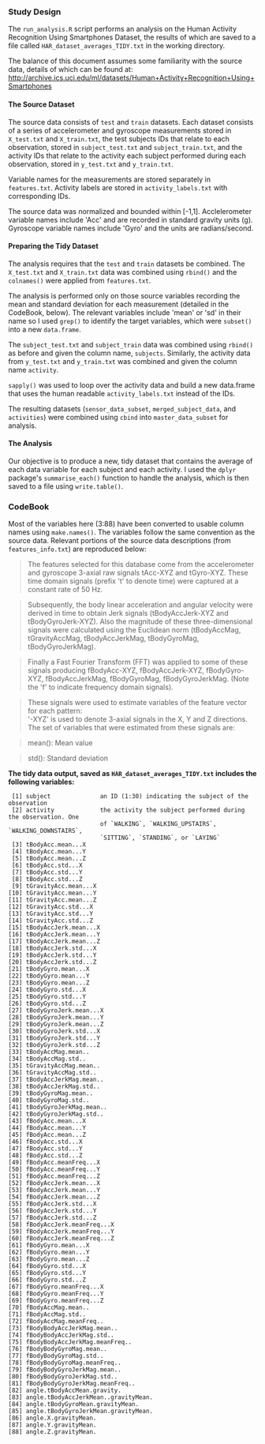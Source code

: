 ### Study Design
The `run_analysis.R` script performs an analysis on the Human Activity Recognition Using Smartphones Dataset, the results of which are saved to a file called `HAR_dataset_averages_TIDY.txt` in the working directory.

The balance of this document assumes some familiarity with the source data, details of which can be found at: http://archive.ics.uci.edu/ml/datasets/Human+Activity+Recognition+Using+Smartphones

#### The Source Dataset
The source data consists of `test` and `train` datasets. Each dataset consists of a series of accelerometer and gyroscope measurements stored in `X_test.txt` and `X_train.txt`, the test subjects IDs that relate to each observation, stored in `subject_test.txt` and `subject_train.txt`, and the activity IDs that relate to the activity each subject performed during each observation, stored in `y_test.txt` and `y_train.txt`. 

Variable names for the measurements are stored separately in `features.txt`. Activity labels are stored in `activity_labels.txt` with corresponding IDs.

The source data was normalized and bounded within [-1,1]. Acclelerometer variable names include 'Acc' and are recorded in standard gravity units (g). Gyroscope variable names include 'Gyro' and the units are radians/second.

#### Preparing the Tidy Dataset
The analysis requires that the `test` and `train` datasets be combined. The `X_test.txt` and `X_train.txt` data was combined using `rbind()` and the `colnames()` were applied from `features.txt`.

The analysis is performed only on those source variables recording the mean and standard deviation for each measurement (detailed in the CodeBook, below). The relevant variables include 'mean' or 'sd' in their name so I used `grep()` to identify the target variables, which were `subset()` into a new `data.frame`.

The `subject_test.txt` and `subject_train` data was combined using `rbind()` as before and given the column name, `subjects`. Similarly, the activity data from `y_test.txt` and `y_train.txt` was combined and given the column name `activity`.

`sapply()` was used to loop over the activity data and build a new data.frame that uses the human readable `activity_labels.txt` instead of the IDs.

The resulting datasets (`sensor_data_subset`, `merged_subject_data`, and `activities`) were combined using `cbind` into `master_data_subset` for analysis.

#### The Analysis
Our objective is to produce a new, tidy dataset that contains the average of each data variable for each subject and each activity. I used the `dplyr` package's `summarise_each()` function to handle the analysis, which is then saved to a file using `write.table()`. 

### CodeBook

Most of the variables here (3:88) have been converted to usable column names using `make.names()`. The variables follow the same convention as the source data. Relevant portions of the source data descriptions (from `features_info.txt`) are reproduced below:

> The features selected for this database come from the accelerometer and gyroscope 3-axial raw signals tAcc-XYZ and tGyro-XYZ. These time domain signals (prefix 't' to denote time) were captured at a constant rate of 50 Hz. 

> Subsequently, the body linear acceleration and angular velocity were derived in time to obtain Jerk signals (tBodyAccJerk-XYZ and tBodyGyroJerk-XYZ). Also the magnitude of these three-dimensional signals were calculated using the Euclidean norm (tBodyAccMag, tGravityAccMag, tBodyAccJerkMag, tBodyGyroMag, tBodyGyroJerkMag). 

> Finally a Fast Fourier Transform (FFT) was applied to some of these signals producing fBodyAcc-XYZ, fBodyAccJerk-XYZ, fBodyGyro-XYZ, fBodyAccJerkMag, fBodyGyroMag, fBodyGyroJerkMag. (Note the 'f' to indicate frequency domain signals). 

> These signals were used to estimate variables of the feature vector for each pattern:  
> '-XYZ' is used to denote 3-axial signals in the X, Y and Z directions.
> The set of variables that were estimated from these signals are: 

> mean(): Mean value

> std(): Standard deviation

**The tidy data output, saved as `HAR_dataset_averages_TIDY.txt` includes the following variables:**

```
 [1] subject              an ID (1:30) indicating the subject of the observation                             
 [2] activity             the activity the subject performed during the observation. One
                          of `WALKING`, `WALKING_UPSTAIRS`, `WALKING_DOWNSTAIRS`,
                          `SITTING`, `STANDING`, or `LAYING`                       
 [3] tBodyAcc.mean...X                   
 [4] tBodyAcc.mean...Y                   
 [5] tBodyAcc.mean...Z                   
 [6] tBodyAcc.std...X                    
 [7] tBodyAcc.std...Y                    
 [8] tBodyAcc.std...Z                    
 [9] tGravityAcc.mean...X                
[10] tGravityAcc.mean...Y                
[11] tGravityAcc.mean...Z                
[12] tGravityAcc.std...X                 
[13] tGravityAcc.std...Y                 
[14] tGravityAcc.std...Z                 
[15] tBodyAccJerk.mean...X               
[16] tBodyAccJerk.mean...Y               
[17] tBodyAccJerk.mean...Z               
[18] tBodyAccJerk.std...X                
[19] tBodyAccJerk.std...Y                
[20] tBodyAccJerk.std...Z                
[21] tBodyGyro.mean...X                  
[22] tBodyGyro.mean...Y                  
[23] tBodyGyro.mean...Z                  
[24] tBodyGyro.std...X                   
[25] tBodyGyro.std...Y                   
[26] tBodyGyro.std...Z                   
[27] tBodyGyroJerk.mean...X              
[28] tBodyGyroJerk.mean...Y              
[29] tBodyGyroJerk.mean...Z              
[30] tBodyGyroJerk.std...X               
[31] tBodyGyroJerk.std...Y               
[32] tBodyGyroJerk.std...Z               
[33] tBodyAccMag.mean..                  
[34] tBodyAccMag.std..                   
[35] tGravityAccMag.mean..               
[36] tGravityAccMag.std..                
[37] tBodyAccJerkMag.mean..              
[38] tBodyAccJerkMag.std..               
[39] tBodyGyroMag.mean..                 
[40] tBodyGyroMag.std..                  
[41] tBodyGyroJerkMag.mean..             
[42] tBodyGyroJerkMag.std..              
[43] fBodyAcc.mean...X                   
[44] fBodyAcc.mean...Y                   
[45] fBodyAcc.mean...Z                   
[46] fBodyAcc.std...X                    
[47] fBodyAcc.std...Y                    
[48] fBodyAcc.std...Z                    
[49] fBodyAcc.meanFreq...X               
[50] fBodyAcc.meanFreq...Y               
[51] fBodyAcc.meanFreq...Z               
[52] fBodyAccJerk.mean...X               
[53] fBodyAccJerk.mean...Y               
[54] fBodyAccJerk.mean...Z               
[55] fBodyAccJerk.std...X                
[56] fBodyAccJerk.std...Y                
[57] fBodyAccJerk.std...Z                
[58] fBodyAccJerk.meanFreq...X           
[59] fBodyAccJerk.meanFreq...Y           
[60] fBodyAccJerk.meanFreq...Z           
[61] fBodyGyro.mean...X                  
[62] fBodyGyro.mean...Y                  
[63] fBodyGyro.mean...Z                  
[64] fBodyGyro.std...X                   
[65] fBodyGyro.std...Y                   
[66] fBodyGyro.std...Z                   
[67] fBodyGyro.meanFreq...X              
[68] fBodyGyro.meanFreq...Y              
[69] fBodyGyro.meanFreq...Z              
[70] fBodyAccMag.mean..                  
[71] fBodyAccMag.std..                   
[72] fBodyAccMag.meanFreq..              
[73] fBodyBodyAccJerkMag.mean..          
[74] fBodyBodyAccJerkMag.std..           
[75] fBodyBodyAccJerkMag.meanFreq..      
[76] fBodyBodyGyroMag.mean..             
[77] fBodyBodyGyroMag.std..              
[78] fBodyBodyGyroMag.meanFreq..         
[79] fBodyBodyGyroJerkMag.mean..         
[80] fBodyBodyGyroJerkMag.std..          
[81] fBodyBodyGyroJerkMag.meanFreq..     
[82] angle.tBodyAccMean.gravity.         
[83] angle.tBodyAccJerkMean..gravityMean.
[84] angle.tBodyGyroMean.gravityMean.    
[85] angle.tBodyGyroJerkMean.gravityMean.
[86] angle.X.gravityMean.                
[87] angle.Y.gravityMean.                
[88] angle.Z.gravityMean.
```
